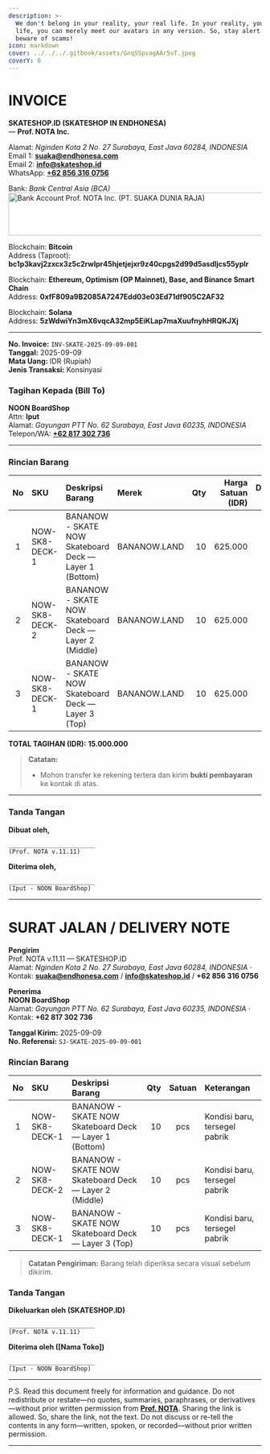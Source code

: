 ```yaml
---
description: >-
  We don't belong in your reality, your real life. In your reality, your real
  life, you can merely meet our avatars in any version. So, stay alert and
  beware of scams!
icon: markdown
cover: ../../../.gitbook/assets/GnqSSpvagAAr5vT.jpeg
coverY: 0
---
```


# INVOICE

**SKATESHOP.ID (SKATESHOP IN ENDHONESA)**  
— **Prof. NOTA Inc.**  

Alamat: _Nginden Kota 2 No. 27 Surabaya, East Java 60284, INDONESIA_  
Email 1: **suaka@endhonesa.com**  
Email 2: **info@skateshop.id**  
WhatsApp: [**+62 856 316 0756**](https://wa.me/628563160756)  

Bank: _Bank Central Asia (BCA)_  
<img width="571" height="85" alt="Bank Account Prof. NOTA Inc. (PT. SUAKA DUNIA RAJA)" src="https://github.com/user-attachments/assets/04011373-8009-4970-8670-d19944ef8d87" />

Blockchain: **Bitcoin**  
Address (Taproot): **bc1p3kavj2zxcx3z5c2rwlpr45hjetjejxr9z40cpgs2d99d5asdljcs55yplr**

Blockchain: **Ethereum, Optimism (OP Mainnet), Base, and Binance Smart Chain**  
Address: **0xfF809a9B2085A7247Edd03e03Ed71df905C2AF32**

Blockchain: **Solana**  
Address: **5zWdwiYn3mX6vqcA32mp5EiKLap7maXuufnyhHRQKJXj**

---

**No. Invoice:** `INV-SKATE-2025-09-09-001`  
**Tanggal:** 2025-09-09  
**Mata Uang:** IDR (Rupiah)  
**Jenis Transaksi:** Konsinyasi  

### Tagihan Kepada (Bill To)
**NOON BoardShop**  
Attn: **Iput**  
Alamat: _Gayungan PTT No. 62 Surabaya, East Java 60235, INDONESIA_  
Telepon/WA: **[+62 817 302 736](http://wa.me/62817302736)**

---

### Rincian Barang
| No | SKU             | Deskripsi Barang                                            | Merek        | Qty | Harga Satuan (IDR) | Diskon (%) | Jumlah (IDR) |
|:--:|:----------------|:------------------------------------------------------------|:-------------|----:|-------------------:|-----------:|-------------:|
| 1  | NOW-SK8-DECK-1  | BANANOW - SKATE NOW Skateboard Deck — Layer 1 (Bottom)      | BANANOW.LAND |  10 | 625.000            | 20         | _5.000.000_  |
| 2  | NOW-SK8-DECK-2  | BANANOW - SKATE NOW Skateboard Deck — Layer 2 (Middle)      | BANANOW.LAND |  10 | 625.000            | 20         | _5.000.000_  |
| 3  | NOW-SK8-DECK-1  | BANANOW - SKATE NOW Skateboard Deck — Layer 3 (Top)         | BANANOW.LAND |  10 | 625.000            | 20         | _5.000.000_  |
  
**TOTAL TAGIHAN (IDR):** **15.000.000**

> **Catatan:**  
> - Mohon transfer ke rekening tertera dan kirim **bukti pembayaran** ke kontak di atas.

---

### Tanda Tangan
**Dibuat oleh,**

```
________________________
(Prof. NOTA v.11.11)
```

**Diterima oleh,**

```
________________________
(Iput - NOON BoardShop)
```

---

# SURAT JALAN / DELIVERY NOTE

**Pengirim**  
Prof. NOTA v.11.11 — SKATESHOP.ID  
Alamat: _Nginden Kota 2 No. 27 Surabaya, East Java 60284, INDONESIA_ · Kontak: **suaka@endhonesa.com** / **info@skateshop.id** / **+62 856 316 0756**

**Penerima**  
**NOON BoardShop**  
Alamat: _Gayungan PTT No. 62 Surabaya, East Java 60235, INDONESIA_ · Kontak: **+62 817 302 736**

**Tanggal Kirim:** 2025-09-09  
**No. Referensi:** `SJ-SKATE-2025-09-09-001`

### Rincian Barang
| No | SKU             | Deskripsi Barang                                       | Qty | Satuan | Keterangan                     |
|:--:|:----------------|:-------------------------------------------------------|----:|:------:|:-------------------------------|
| 1  | NOW-SK8-DECK-1  | BANANOW - SKATE NOW Skateboard Deck — Layer 1 (Bottom) | 10  | pcs    | Kondisi baru, tersegel pabrik  |
| 2  | NOW-SK8-DECK-2  | BANANOW - SKATE NOW Skateboard Deck — Layer 2 (Middle) | 10  | pcs    | Kondisi baru, tersegel pabrik  |
| 3  | NOW-SK8-DECK-1  | BANANOW - SKATE NOW Skateboard Deck — Layer 3 (Top)    | 10  | pcs    | Kondisi baru, tersegel pabrik  |


> **Catatan Pengiriman:** Barang telah diperiksa secara visual sebelum dikirim.

### Tanda Tangan
**Dikeluarkan oleh (SKATESHOP.ID)**

```
________________________
(Prof. NOTA v.11.11)
```

**Diterima oleh ([Nama Toko])**

```
________________________
(Iput - NOON BoardShop)
```

---

P.S. Read this document freely for information and guidance. Do not redistribute or restate—no quotes, summaries, paraphrases, or derivatives—without prior written permission from [**Prof. NOTA**](https://nota.endhonesa.com/). Sharing the link is allowed. So, share the link, not the text. Do not discuss or re-tell the contents in any form—written, spoken, or recorded—without prior written permission.

---
